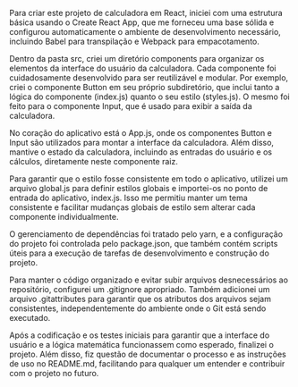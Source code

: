 Para criar este projeto de calculadora em React, iniciei com uma estrutura básica usando o Create React App, que me forneceu uma base sólida e configurou automaticamente o ambiente de desenvolvimento necessário, incluindo Babel para transpilação e Webpack para empacotamento.

Dentro da pasta src, criei um diretório components para organizar os elementos da interface do usuário da calculadora. Cada componente foi cuidadosamente desenvolvido para ser reutilizável e modular. Por exemplo, criei o componente Button em seu próprio subdiretório, que inclui tanto a lógica do componente (index.js) quanto o seu estilo (styles.js). O mesmo foi feito para o componente Input, que é usado para exibir a saída da calculadora.

No coração do aplicativo está o App.js, onde os componentes Button e Input são utilizados para montar a interface da calculadora. Além disso, mantive o estado da calculadora, incluindo as entradas do usuário e os cálculos, diretamente neste componente raiz.

Para garantir que o estilo fosse consistente em todo o aplicativo, utilizei um arquivo global.js para definir estilos globais e importei-os no ponto de entrada do aplicativo, index.js. Isso me permitiu manter um tema consistente e facilitar mudanças globais de estilo sem alterar cada componente individualmente.

O gerenciamento de dependências foi tratado pelo yarn, e a configuração do projeto foi controlada pelo package.json, que também contém scripts úteis para a execução de tarefas de desenvolvimento e construção do projeto.

Para manter o código organizado e evitar subir arquivos desnecessários ao repositório, configurei um .gitignore apropriado. Também adicionei um arquivo .gitattributes para garantir que os atributos dos arquivos sejam consistentes, independentemente do ambiente onde o Git está sendo executado.

Após a codificação e os testes iniciais para garantir que a interface do usuário e a lógica matemática funcionassem como esperado, finalizei o projeto. Além disso, fiz questão de documentar o processo e as instruções de uso no README.md, facilitando para qualquer um entender e contribuir com o projeto no futuro.
